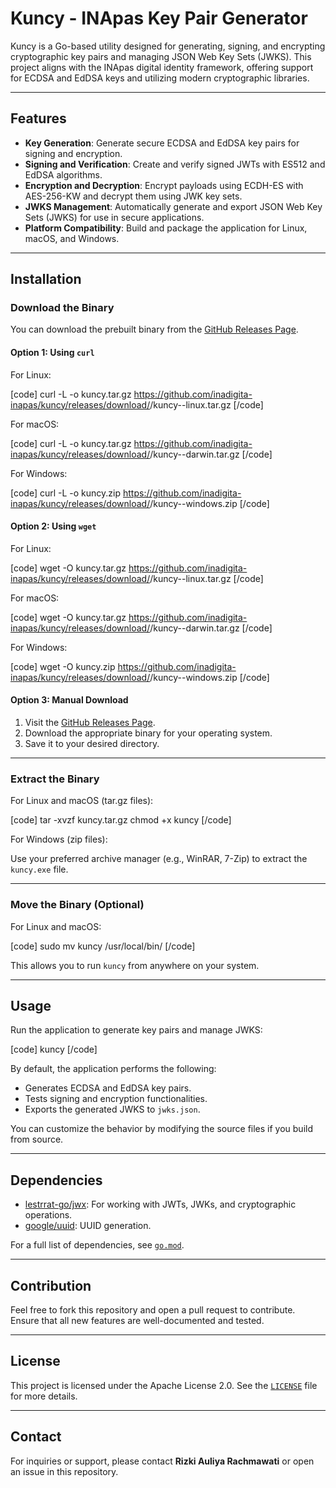 # Kuncy - INApas Key Pair Generator

Kuncy is a Go-based utility designed for generating, signing, and encrypting cryptographic key pairs and managing JSON Web Key Sets (JWKS). This project aligns with the INApas digital identity framework, offering support for ECDSA and EdDSA keys and utilizing modern cryptographic libraries.

---

## Features

- **Key Generation**: Generate secure ECDSA and EdDSA key pairs for signing and encryption.
- **Signing and Verification**: Create and verify signed JWTs with ES512 and EdDSA algorithms.
- **Encryption and Decryption**: Encrypt payloads using ECDH-ES with AES-256-KW and decrypt them using JWK key sets.
- **JWKS Management**: Automatically generate and export JSON Web Key Sets (JWKS) for use in secure applications.
- **Platform Compatibility**: Build and package the application for Linux, macOS, and Windows.

---

## Installation

### Download the Binary

You can download the prebuilt binary from the [GitHub Releases Page](https://github.com/inadigita-inapas/kuncy/releases).

#### Option 1: Using `curl`

For Linux:

[code]
curl -L -o kuncy.tar.gz https://github.com/inadigita-inapas/kuncy/releases/download/<version>/kuncy-<version>-linux.tar.gz
[/code]

For macOS:

[code]
curl -L -o kuncy.tar.gz https://github.com/inadigita-inapas/kuncy/releases/download/<version>/kuncy-<version>-darwin.tar.gz
[/code]

For Windows:

[code]
curl -L -o kuncy.zip https://github.com/inadigita-inapas/kuncy/releases/download/<version>/kuncy-<version>-windows.zip
[/code]

#### Option 2: Using `wget`

For Linux:

[code]
wget -O kuncy.tar.gz https://github.com/inadigita-inapas/kuncy/releases/download/<version>/kuncy-<version>-linux.tar.gz
[/code]

For macOS:

[code]
wget -O kuncy.tar.gz https://github.com/inadigita-inapas/kuncy/releases/download/<version>/kuncy-<version>-darwin.tar.gz
[/code]

For Windows:

[code]
wget -O kuncy.zip https://github.com/inadigita-inapas/kuncy/releases/download/<version>/kuncy-<version>-windows.zip
[/code]

#### Option 3: Manual Download

1. Visit the [GitHub Releases Page](https://github.com/inadigita-inapas/kuncy/releases).
2. Download the appropriate binary for your operating system.
3. Save it to your desired directory.

---

### Extract the Binary

For Linux and macOS (tar.gz files):

[code]
tar -xvzf kuncy.tar.gz
chmod +x kuncy
[/code]

For Windows (zip files):

Use your preferred archive manager (e.g., WinRAR, 7-Zip) to extract the `kuncy.exe` file.

---

### Move the Binary (Optional)

For Linux and macOS:

[code]
sudo mv kuncy /usr/local/bin/
[/code]

This allows you to run `kuncy` from anywhere on your system.

---

## Usage

Run the application to generate key pairs and manage JWKS:

[code]
kuncy
[/code]

By default, the application performs the following:

- Generates ECDSA and EdDSA key pairs.
- Tests signing and encryption functionalities.
- Exports the generated JWKS to `jwks.json`.

You can customize the behavior by modifying the source files if you build from source.

---

## Dependencies

- [lestrrat-go/jwx](https://github.com/lestrrat-go/jwx): For working with JWTs, JWKs, and cryptographic operations.
- [google/uuid](https://github.com/google/uuid): UUID generation.

For a full list of dependencies, see [`go.mod`](go.mod).

---

## Contribution

Feel free to fork this repository and open a pull request to contribute. Ensure that all new features are well-documented and tested.

---

## License

This project is licensed under the Apache License 2.0. See the [`LICENSE`](LICENSE) file for more details.

---

## Contact

For inquiries or support, please contact **Rizki Auliya Rachmawati** or open an issue in this repository.

